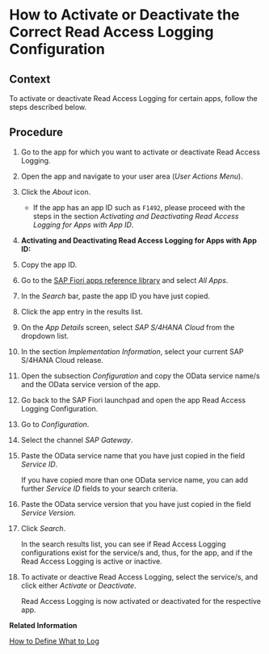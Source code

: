 <!-- loiodde20aae98c84686a57b1e366acfae79 -->

# How to Activate or Deactivate the Correct Read Access Logging Configuration



## Context

To activate or deactivate Read Access Logging for certain apps, follow the steps described below.



## Procedure

1.  Go to the app for which you want to activate or deactivate Read Access Logging.

2.  Open the app and navigate to your user area \(*User Actions Menu*\).

3.  Click the *About* icon.

    -   If the app has an app ID such as `F1492`, please proceed with the steps in the section *Activating and Deactivating Read Access Logging for Apps with App ID*.
4.  **Activating and Deactivating Read Access Logging for Apps with App ID:**
5.  Copy the app ID.

6.  Go to the [SAP Fiori apps reference library](https://fioriappslibrary.hana.ondemand.com/sap/fix/externalViewer/) and select *All Apps*.

7.  In the *Search* bar, paste the app ID you have just copied.

8.  Click the app entry in the results list.

9.  On the *App Details* screen, select *SAP S/4HANA Cloud* from the dropdown list.

10. In the section *Implementation Information*, select your current SAP S/4HANA Cloud release.

11. Open the subsection *Configuration* and copy the OData service name/s and the OData service version of the app.

12. Go back to the SAP Fiori launchpad and open the app Read Access Logging Configuration.

13. Go to *Configuration*.

14. Select the channel *SAP Gateway*.

15. Paste the OData service name that you have just copied in the field *Service ID*.

    If you have copied more than one OData service name, you can add further *Service ID* fields to your search criteria.

16. Paste the OData service version that you have just copied in the field *Service Version*.

17. Click *Search*.

    In the search results list, you can see if Read Access Logging configurations exist for the service/s and, thus, for the app, and if the Read Access Logging is active or inactive.

18. To activate or deactive Read Access Logging, select the service/s, and click either *Activate* or *Deactivate*.

    Read Access Logging is now activated or deactivated for the respective app.


**Related Information**  


[How to Define What to Log](How_to_Define_What_to_Log_0eb5542.md "To define what to log, use a read access logging configuration.")

